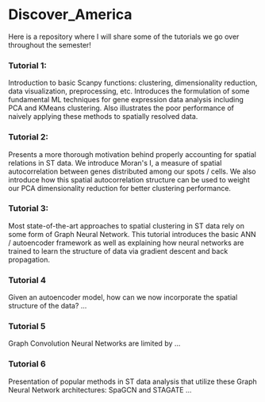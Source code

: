 # Discover_America
Here is a repository where I will share some of the tutorials we go over throughout the semester! 

### Tutorial 1:
Introduction to basic Scanpy functions: clustering, dimensionality reduction, data visualization, preprocessing, etc. Introduces the formulation of some fundamental ML techniques for gene expression data analysis including PCA and KMeans clustering. Also illustrates the poor performance of naively applying these methods to spatially resolved data.

### Tutorial 2:
Presents a more thorough motivation behind properly accounting for spatial relations in ST data. We introduce Moran's I, a measure of spatial autocorrelation between genes distributed among our spots / cells. We also introduce how this spatial autocorrelation structure can be used to weight our PCA dimensionality reduction for better clustering performance. 

### Tutorial 3:
Most state-of-the-art approaches to spatial clustering in ST data rely on some form of Graph Neural Network. This tutorial introduces the basic ANN / autoencoder framework as well as explaining how neural networks are trained to learn the structure of data via gradient descent and back propagation. 

### Tutorial 4
Given an autoencoder model, how can we now incorporate the spatial structure of the data? ...

### Tutorial 5
Graph Convolution Neural Networks are limited by ...

### Tutorial 6
Presentation of popular methods in ST data analysis that utilize these Graph Neural Network architectures: SpaGCN and STAGATE ...
